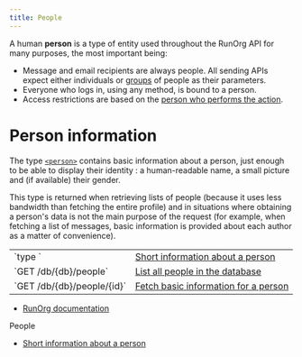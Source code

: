 ```yaml
---
title: People
---
```

<div id="body">

A human **person** is a type of entity used throughout the RunOrg API 
for many  purposes, the most important being:  

- Message and email recipients are always people. All sending APIs
  expect either individuals or [groups](/docs/api/groups.md) of people 
  as their parameters.
- Everyone who logs in, using any method, is bound to a person. 
- Access restrictions are based on the [person who performs the
  action](/docs/api/auth.md).



# Person information

The type [`<person>`](/docs/api/people/person.md) contains basic information 
about a person, just enough to be able to display their identity : a 
human-readable name, a small picture and (if available) their gender. 

This type is returned when retrieving lists of people (because it uses
less bandwidth than fetching the entire profile) and in situations 
where obtaining a person's data is not the main purpose of the request
(for example, when fetching a list of messages, basic information
is provided about each author as a matter of convenience).    


<table class="files"><tr><td>
`type <person>`
</td><td><a href="/docs/api/people/person.md">Short information about a person</a></td></tr><tr><td>
`GET /db/{db}/people`
</td><td><a href="/docs/api/people/all.md">List all people in the database</a></td></tr><tr><td>
`GET /db/{db}/people/{id}`
</td><td><a href="/docs/api/people/get.md">Fetch basic information for a person</a></td></tr></table>


</div>
<nav><ul class="above"><li><a href="/docs/api/index.md">RunOrg documentation</a></li></ul><span class="active">People</span><ul class="below"><li><a href="/docs/api/people/person.md">Short information about a person</a></li></ul></nav>